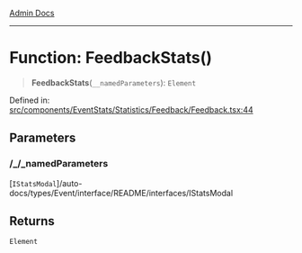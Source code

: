 [Admin Docs](/)

***

# Function: FeedbackStats()

> **FeedbackStats**(`__namedParameters`): `Element`

Defined in: [src/components/EventStats/Statistics/Feedback/Feedback.tsx:44](https://github.com/PalisadoesFoundation/talawa-admin/blob/main/src/components/EventStats/Statistics/Feedback/Feedback.tsx#L44)

## Parameters

### /_/_namedParameters

[`IStatsModal`]/auto-docs/types/Event/interface/README/interfaces/IStatsModal

## Returns

`Element`
